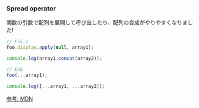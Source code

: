 ### Spread operator

関数の引数で配列を展開して呼び出したり、配列の合成がやりやすくなりました!

```javascript
// ES5.1
foo.display.apply(null, array1);

console.log(array1.concat(array2));
```

```javascript
// ES6
foo(...array1);

console.log([...array1, ...array2]);
```

[参考: MDN](https://developer.mozilla.org/ja/docs/Web/JavaScript/Reference/Global_Objects/Function/apply)
